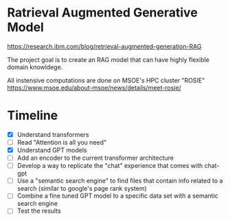 # Ratrieval Augmented Generative Model
https://research.ibm.com/blog/retrieval-augmented-generation-RAG

The project goal is to create an RAG model that can have highly flexible domain knowldege.

All instensive computations are done on MSOE's HPC cluster "ROSIE" https://www.msoe.edu/about-msoe/news/details/meet-rosie/

# Timeline

- [x] Understand transformers
- [ ] Read "Attention is all you need"
- [x] Understand GPT models
- [ ] Add an encoder to the current transformer architecture
- [ ] Develop a way to replicate the "chat" experience that comes with chat-gpt
- [ ] Use a "semantic search engine" to find files that contain info related to a search (similar to google's page rank system)
- [ ] Combine a fine tuned GPT model to a specific data set with a semantic search engine
- [ ] Test the results
